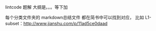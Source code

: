 lintcode 题解
大纲是。。。等下加

每个分类文件夹的 markdown总结文件 都在简书中可以找到对应，
比如 L1-subset：http://www.jianshu.com/p/11ad5ce0daad